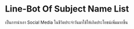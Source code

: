
# Line-Bot Of Subject Name List
เป็นการนำเอา Social Media ในชีวิตประจำวันมาใช้ให้เกิดประโยชน์เพิ่มมากขึ้น
